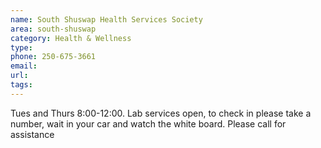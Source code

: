 ```yaml
---
name: South Shuswap Health Services Society
area: south-shuswap
category: Health & Wellness
type: 
phone: 250-675-3661
email: 
url: 
tags:
---
```


Tues and Thurs 8:00-12:00. Lab services open, to check in please take a number, wait in your car and watch the white board. Please call for assistance